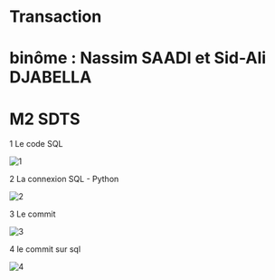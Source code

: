 # Transaction
# binôme :         Nassim SAADI  et Sid-Ali DJABELLA 
# M2 SDTS 

1 Le code SQL 

![1](https://user-images.githubusercontent.com/75087781/100380417-19ca4700-3017-11eb-807f-c3f56b5d08ba.png)

2 La connexion SQL - Python 

![2](https://user-images.githubusercontent.com/75087781/100380726-ad9c1300-3017-11eb-9069-65a5739e1c22.png)

3 Le commit 

![3](https://user-images.githubusercontent.com/75087781/100380734-b1c83080-3017-11eb-9b9e-7524a44bffa7.png)

4 le commit sur sql 

![4](https://user-images.githubusercontent.com/75087781/100380744-b55bb780-3017-11eb-8e26-cde0ffa4504a.png)
